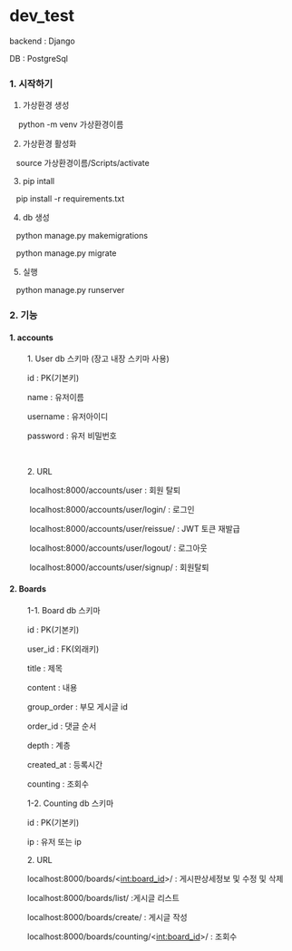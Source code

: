 # dev_test

backend : Django

DB : PostgreSql

### 1. 시작하기

1. 가상환경 생성

    python -m venv 가상환경이름

2. 가상환경 활성화

   source 가상환경이름/Scripts/activate

3. pip intall

   pip install -r requirements.txt

4. db 생성

   python manage.py makemigrations

   python manage.py migrate

5. 실행

   python manage.py runserver

### 2. 기능

#### 1. accounts

        1. User db 스키마 (장고 내장 스키마 사용)

        id : PK(기본키)

        name : 유저이름

        username : 유저아이디

        password : 유저 비밀번호

        

        2. URL

         localhost:8000/accounts/user : 회원 탈퇴

         localhost:8000/accounts/user/login/ : 로그인

         localhost:8000/accounts/user/reissue/ : JWT 토큰 재발급

         localhost:8000/accounts/user/logout/ : 로그아웃

         localhost:8000/accounts/user/signup/ : 회원탈퇴

#### 2. Boards

        1-1. Board db 스키마

        id : PK(기본키)

        user_id : FK(외래키)

        title : 제목

        content : 내용

        group_order : 부모 게시글 id

        order_id : 댓글 순서

        depth : 계층

        created_at : 등록시간

        counting : 조회수

        1-2. Counting db 스키마

        id : PK(기본키)

        ip : 유저 또는 ip

        2. URL

        localhost:8000/boards/<<int:board_id>>/ : 게시판상세정보 및 수정 및 삭제

        localhost:8000/boards/list/ :게시글 리스트

        localhost:8000/boards/create/ : 게시글 작성

        localhost:8000/boards/counting/<<int:board_id>>/ : 조회수